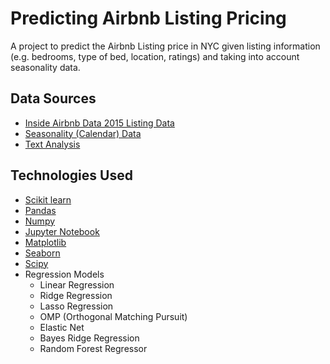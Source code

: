 # Predicting Airbnb Listing Pricing

A project to predict the Airbnb Listing price in NYC given listing information (e.g. bedrooms, type of bed, location, ratings) and taking into account seasonality data. 

## Data Sources
- [Inside Airbnb Data 2015 Listing Data](https://data.beta.nyc/dataset/inside-airbnb-data/resource/9d64399b-36d6-40a9-b0bb-f26ae0d9c53f)
- [Seasonality (Calendar) Data](https://data.beta.nyc/dataset/inside-airbnb-data/resource/ce0cbf46-83f9-414a-8a1d-7fd5321d83ca)
- [Text Analysis](http://data.beta.nyc/dataset/inside-airbnb-data/resource/8115833e-8a0e-4af6-8aed-4d96a0ae0b73)

## Technologies Used
- [Scikit learn](http://scikit-learn.org/stable)
- [Pandas](http://pandas.pydata.org/)
- [Numpy](http://www.numpy.org/)
- [Jupyter Notebook](http://jupyter.org/)
- [Matplotlib](http://matplotlib.org/)
- [Seaborn](http://seaborn.pydata.org/)
- [Scipy](https://www.scipy.org/)
- Regression Models
	+ Linear Regression
	+ Ridge Regression
	+ Lasso Regression
	+ OMP (Orthogonal Matching Pursuit)
	+ Elastic Net
	+ Bayes Ridge Regression
	+ Random Forest Regressor

